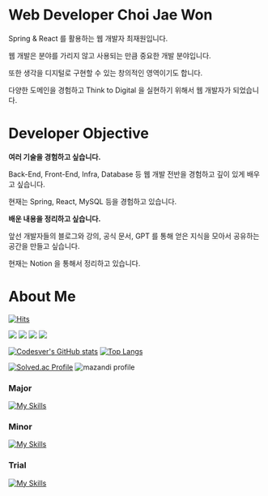 # Web Developer Choi Jae Won

Spring & React 를 활용하는 웹 개발자 최재원입니다.

웹 개발은 분야를 가리지 않고 사용되는 만큼 중요한 개발 분야입니다.

또한 생각을 디지털로 구현할 수 있는 창의적인 영역이기도 합니다.

다양한 도메인을 경험하고 Think to Digital 을 실현하기 위해서 웹 개발자가 되었습니다.

# Developer Objective

**여러 기술을 경험하고 싶습니다.**

Back-End, Front-End, Infra, Database 등 웹 개발 전반을 경험하고 깊이 있게 배우고 싶습니다.

현재는 Spring, React, MySQL 등을 경험하고 있습니다.

**배운 내용을 정리하고 싶습니다.**

앞선 개발자들의 블로그와 강의, 공식 문서, GPT 를 통해 얻은 지식을 모아서 공유하는 공간을 만들고 싶습니다.

현재는 Notion 을 통해서 정리하고 있습니다.

# About Me

[![Hits](https://hits.seeyoufarm.com/api/count/incr/badge.svg?url=https%3A%2F%2Fgithub.com%2Fcodesver&count_bg=%23000000&title_bg=%23000000&icon=github.svg&icon_color=%23E7E7E7&title=GitHub&edge_flat=false)](https://hits.seeyoufarm.com)

<a href="https://codesver.github.io/"><img src="https://img.shields.io/badge/Codesver-127CEA?style=for-the-badge&logo=ReadMe&logoColor=white"></a> 
<a href="https://codesver.notion.site"><img src="https://img.shields.io/badge/Notion-000000?style=for-the-badge&logo=Notion&logoColor=white"></a> 
<a href="https://velog.io/@codesver"><img src="https://img.shields.io/badge/Velog-20C997?style=for-the-badge&logo=Velog&logoColor=white"></a> 
<a href="mailto:codesver@gmail.com"><img src="https://img.shields.io/badge/Gmail-ea4335?style=for-the-badge&logo=Gmail&logoColor=white"></a>

[![Codesver's GitHub stats](https://github-readme-stats.vercel.app/api?username=codesver&custom_title=Codesver's&nbsp;GitHub&nbsp;Status&bg_color=45,000000,127cea&title_color=fff&text_color=fff)](https://github.com/anuraghazra/github-readme-stats)
[![Top Langs](https://github-readme-stats.vercel.app/api/top-langs/?username=codesver&exclude_repo=codesver.github.io&layout=compact&bg_color=45,000000,127cea&title_color=fff&text_color=fff)](https://github.com/anuraghazra/github-readme-stats)

[![Solved.ac Profile](http://mazassumnida.wtf/api/v2/generate_badge?boj=codesver)](https://solved.ac/codesver/)
![mazandi profile](http://mazandi.herokuapp.com/api?handle=codesver&theme=dark)

### Major
[![My Skills](https://skillicons.dev/icons?i=java,spring,mysql,git,github,idea,postman)](https://skillicons.dev)

### Minor
[![My Skills](https://skillicons.dev/icons?i=html,css,javascript,typescript,nodejs,react,vscode,eclipse,hibernate)](https://skillicons.dev)

### Trial
[![My Skills](https://skillicons.dev/icons?i=kotlin,androidstudio,c,cpp,py,aws,gcp)](https://skillicons.dev)
